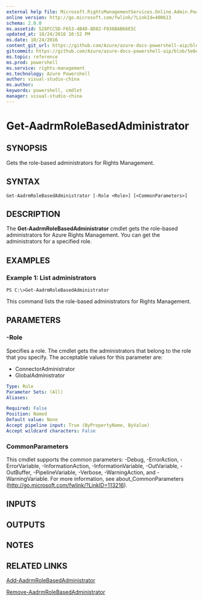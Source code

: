 ```yaml
---
external help file: Microsoft.RightsManagementServices.Online.Admin.PowerShell.dll-Help.xml
online version: http://go.microsoft.com/fwlink/?LinkId=400613
schema: 2.0.0
ms.assetid: 528FCC5D-F653-4B40-8D82-F036BAB66E5C
updated_at: 10/24/2016 10:52 PM
ms.date: 10/24/2016
content_git_url: https://github.com/Azure/azure-docs-powershell-aip/blob/master/Azure%20Information%20Protection/AADRM%20Module/vlatest/Get-AadrmRoleBasedAdministrator.md
gitcommit: https://github.com/Azure/azure-docs-powershell-aip/blob/5e6ef5e3f1d6768f64c5d14aab4fd3e58b8fa0c3/Azure%20Information%20Protection/AADRM%20Module/vlatest/Get-AadrmRoleBasedAdministrator.md
ms.topic: reference
ms.prod: powershell
ms.service: rights-management
ms.technology: Azure Powershell
author: visual-studio-china
ms.author: 
keywords: powershell, cmdlet
manager: visual-studio-china
---
```


# Get-AadrmRoleBasedAdministrator

## SYNOPSIS
Gets the role-based administrators for Rights Management.

## SYNTAX

```
Get-AadrmRoleBasedAdministrator [-Role <Role>] [<CommonParameters>]
```

## DESCRIPTION
The **Get-AadrmRoleBasedAdministrator** cmdlet gets the role-based administrators for Azure Rights Management.
You can get the administrators for a specified role.

## EXAMPLES

### Example 1: List administrators
```
PS C:\>Get-AadrmRoleBasedAdministrator
```

This command lists the role-based administrators for Rights Management.

## PARAMETERS

### -Role
Specifies a role.
The cmdlet gets the administrators that belong to the role that you specify.
The acceptable values for this parameter are:

- ConnectorAdministrator 
- GlobalAdministrator

```yaml
Type: Role
Parameter Sets: (All)
Aliases: 

Required: False
Position: Named
Default value: None
Accept pipeline input: True (ByPropertyName, ByValue)
Accept wildcard characters: False
```

### CommonParameters
This cmdlet supports the common parameters: -Debug, -ErrorAction, -ErrorVariable, -InformationAction, -InformationVariable, -OutVariable, -OutBuffer, -PipelineVariable, -Verbose, -WarningAction, and -WarningVariable. For more information, see about_CommonParameters (http://go.microsoft.com/fwlink/?LinkID=113216).

## INPUTS

## OUTPUTS

## NOTES

## RELATED LINKS

[Add-AadrmRoleBasedAdministrator](./Add-AadrmRoleBasedAdministrator.md)

[Remove-AadrmRoleBasedAdministrator](./Remove-AadrmRoleBasedAdministrator.md)


